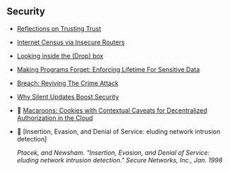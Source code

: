 ## Security 

* [Reflections on Trusting Trust](http://www.ece.cmu.edu/~ganger/712.fall02/papers/p761-thompson.pdf)
* [Internet Census via Insecure Routers](http://internetcensus2012.bitbucket.org/paper.html)
* [Looking inside the (Drop) box](http://ictc.aeoi.org.ir/sites/default/files/US-13-Prado-SSL-Gone-in-30-seconds-A-BREACH-beyond-CRIME-WP_0.pdf)
* [Making Programs Forget: Enforcing Lifetime For Sensitive Data](https://www.usenix.org/events/hotos11/tech/final_files/Kannan.pdf)
* [Breach: Reviving The Crime Attack](http://breachattack.com/resources/BREACH%20-%20SSL,%20gone%20in%2030%20seconds.pdf)
* [Why Silent Updates Boost Security](http://www.techzoom.net/Papers/Browser_Silent_Updates_%282009%29.pdf)
* :scroll: [Macaroons: Cookies with Contextual Caveats for Decentralized Authorization in the Cloud](http://research.google.com/pubs/archive/41892.pdf)

* :scroll: [Insertion, Evasion, and Denial of Service: eluding network intrusion detection]

     *Ptacek, and Newsham. "Insertion, Evasion, and Denial of Service: eluding network intrusion detection." Secure Networks, Inc., Jan. 1998*